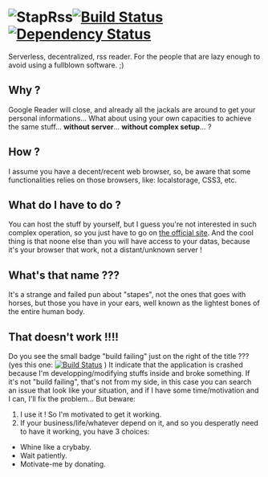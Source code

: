 ![StapRss](http://kane-thornwyrd.github.com/stapRss/img/logo.png)[![Build Status](https://travis-ci.org/kane-thornwyrd/stapRss.png?branch=master)](https://travis-ci.org/kane-thornwyrd/stapRss)[![Dependency Status](https://gemnasium.com/kane-thornwyrd/stapRss.png)](https://gemnasium.com/kane-thornwyrd/stapRss)
=======
Serverless, decentralized, rss reader.
For the people that are lazy enough to avoid using a fullblown software. ;)

Why ?
-----
Google Reader will close, and already all the jackals are around
to get your personal informations...
What about using your own capacities to achieve the same stuff...
**without server**... **without complex setup**... ?

How ?
-----
I assume you have a decent/recent web browser, so, be aware that
some functionalities relies on those browsers, like: localstorage, CSS3, etc.

What do I have to do ?
----------------------
You can host the stuff by yourself, but I guess you're not interested
in such complex operation, so you just have to go on [the official site](http://kane-thornwyrd.github.com/stapRss/).
And the cool thing is that noone else than you will have access to your
datas, because it's your browser that work, not a distant/unknown server !

What's that name ???
--------------------
It's a strange and failed pun about "stapes", not the ones that goes
with horses, but those you have in your ears, well known as the lightest
bones of the entire human body.

That doesn't work !!!!
----------------------
Do you see the small badge "build failing" just on the right of the title ???
(yes this one: [![Build Status](https://travis-ci.org/kane-thornwyrd/stapRss.png?branch=master)](https://travis-ci.org/kane-thornwyrd/stapRss) )
It indicate that the application is crashed because I'm developping/modifying
stuffs inside and broke something.
If it's not "build failing", that's not from my side, in this case you can
search an issue that look like your situation, and if I have some time/motivation
and I can, I'll fix the problem...
But beware:

1. I use it ! So I'm motivated to get it working.
2. If your business/life/whatever depend on it, and so you desperatly need to have it working, you have 3 choices:
  * Whine like a crybaby.
  * Wait patiently.
  * Motivate-me by donating.
